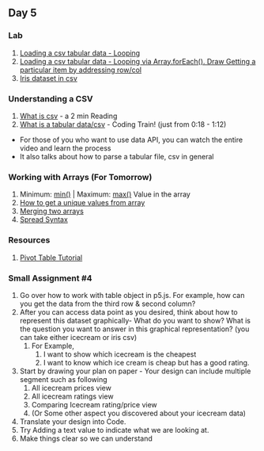 ## Day 5

### Lab
1. [Loading a csv tabular data - Looping](https://editor.p5js.org/lee.inhye/sketches/NQPkkogw4) 
2. [Loading a csv tabular data - Looping via Array.forEach(). Draw Getting a particular item by addressing row/col](https://editor.p5js.org/lee.inhye/sketches/j2wUJrBJj)
3. [Iris dataset in csv](https://docs.google.com/spreadsheets/d/1rIMvjaV0EcMslx0bO6UGKQtCg3hHr6qvLmXjuNBg6S0/)

### Understanding a CSV 
1. [What is csv](https://csvloader.com/csv-guide/what-is-csv) - a 2 min Reading
2. [What is a tabular data/csv](https://www.youtube.com/results?search_query=what+is+csv) - Coding Train! (just from 0:18 - 1:12)
  - For those of you who want to use data API, you can watch the entire video and learn the process  
  - It also talks about how to parse a tabular file, csv in general 

### Working with Arrays (For Tomorrow)
1. Minimum: [min()](https://p5js.org/reference/#/p5/min) | Maximum: [max()](https://p5js.org/reference/#/p5/max) Value in the array
2. [How to get a unique values from array](https://appdividend.com/2022/01/28/how-to-get-distinct-values-from-array-in-javascript/)
3. [Merging two arrays](https://developer.mozilla.org/en-US/docs/Web/JavaScript/Reference/Global_Objects/Array/concat)
4. [Spread Syntax](https://developer.mozilla.org/en-US/docs/Web/JavaScript/Reference/Operators/Spread_syntax)

### Resources
1. [Pivot Table Tutorial](https://www.youtube.com/watch?v=0bojnxjNMTM)

### Small Assignment #4
1. Go over how to work with table object in p5.js. For example, how can you get the data from the third row & second column?
2. After you can access data point as you desired, think about how to represent this dataset graphically- What do you want to show? What is the question you want to answer in this graphical representation? (you can take either icecream or iris csv)
    1. For Example,
        1. I want to show which icecream is the cheapest
        2. I want to know which ice cream is cheap but has a good rating.
3. Start by drawing your plan on paper - Your design can include multiple segment such as following 
    1. All icecream prices view
    2. All icecream ratings view
    3. Comparing Icecream rating/price view
    4. (Or Some other aspect you discovered about your icecream data)
4. Translate your design into Code.
5. Try Adding a text value to indicate what we are looking at. 
6. Make things clear so we can understand 
